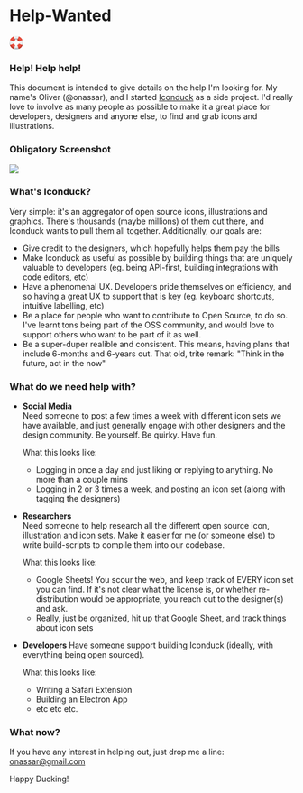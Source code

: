 # Help-Wanted

<?xml version="1.0" encoding="UTF-8" standalone="no"?>
<svg xmlns:rdf="http://www.w3.org/1999/02/22-rdf-syntax-ns#" xmlns="http://www.w3.org/2000/svg" height="24" width="24" version="1.1" xmlns:cc="http://creativecommons.org/ns#" xmlns:dc="http://purl.org/dc/elements/1.1/">
 <g transform="translate(0 -1028.4)">
  <g>
   <path d="m12 0c-6.6274 3.5527e-15 -12 5.3726-12 12-1.1842e-15 6.627 5.3726 12 12 12 6.627 0 12-5.373 12-12 0-6.6274-5.373-12-12-12zm0 7c2.761 0 5 2.2386 5 5 0 2.761-2.239 5-5 5-2.7614 0-5-2.239-5-5 0-2.7614 2.2386-5 5-5z" transform="translate(0 1028.4)" fill="#ecf0f1"/>
   <path d="m0.09375 1038.9c-0.062138 0.5-0.09375 1-0.09375 1.5 0 6.6 5.3726 12 12 12 6.627 0 12-5.4 12-12 0-0.5-0.032-1-0.094-1.5-0.743 5.9-5.79 10.5-11.906 10.5-6.1158 0-11.163-4.6-11.906-10.5z" fill="#bdc3c7"/>
   <path d="m12 4c-2.7614 0-5 2.2386-5 5 0 0.5281 0.0982 1.022 0.25 1.5 0.6417-2.0208 2.5167-3.5 4.75-3.5 2.233 0 4.108 1.4792 4.75 3.5 0.152-0.478 0.25-0.9719 0.25-1.5 0-2.7614-2.239-5-5-5z" transform="translate(0 1028.4)" fill="#bdc3c7"/>
   <path d="m20.484 1031.9c-1.171-1.2-2.511-2.1-3.955-2.6l-2.652 6.5c0.602 0.2 1.169 0.5 1.657 1 0.489 0.5 0.839 1.1 1.083 1.7l6.497-2.7c-0.586-1.4-1.458-2.7-2.63-3.9zm-13.015-2.6c-1.4445 0.5-2.7837 1.4-3.9553 2.6s-2.0438 2.5-2.6296 3.9l6.4966 2.7c0.2441-0.6 0.5945-1.2 1.0827-1.7s1.0554-0.8 1.6577-1l-2.6521-6.5zm15.645 15.6-6.497-2.7c-0.244 0.6-0.594 1.2-1.083 1.7-0.488 0.5-1.055 0.8-1.657 1.1l2.652 6.5c1.444-0.6 2.784-1.5 3.955-2.6 1.172-1.2 2.044-2.6 2.63-4zm-15.734-2.7-6.4965 2.7c0.5858 1.4 1.458 2.8 2.6296 4 1.1716 1.1 2.5108 2 3.9554 2.6l2.652-6.5c-0.6023-0.3-1.1695-0.6-1.6577-1.1-0.4881-0.5-0.8387-1.1-1.0828-1.7z" fill="#e74c3c"/>
   <path d="m2.25 1044.3-1.375 0.6c0.5858 1.4 1.4534 2.8 2.625 4 1.1716 1.1 2.5242 2 3.9688 2.6l1.0624-2.6c-2.567-0.8-4.7576-2.4-6.2812-4.6zm19.5 0c-1.524 2.2-3.714 3.8-6.281 4.6l1.062 2.6c1.445-0.6 2.766-1.5 3.938-2.6 1.171-1.2 2.07-2.6 2.656-4l-1.375-0.6z" fill="#c0392b"/>
   <path d="m9.125 1033.3c-1.2698 0.9-2.125 2.4-2.125 4.1 0 0.3 0.0271 0.6 0.0938 1l0.2812 0.1c0.2441-0.6 0.6056-1.2 1.0938-1.7 0.4881-0.5 1.0543-0.8 1.6562-1.1l-1-2.4zm5.75 0-1 2.4c0.602 0.3 1.168 0.6 1.656 1.1s0.85 1.1 1.094 1.7l0.281-0.1c0.067-0.4 0.094-0.7 0.094-1 0-1.7-0.855-3.2-2.125-4.1z" fill="#c0392b"/>
  </g>
 </g>
</svg>

###  Help! Help help!  
This document is intended to give details on the help I'm looking for. My name's Oliver (@onassar), and I started [Iconduck](https://iconduck.com/) as a side project. I'd really love to involve as many people as possible to make it a great place for developers, designers and anyone else, to find and grab icons and illustrations.

### Obligatory Screenshot
![](https://i.imgur.com/IAOsFdf.png)

### What's Iconduck?
Very simple: it's an aggregator of open source icons, illustrations and graphics. There's thousands (maybe millions) of them out there, and Iconduck wants to pull them all together. Additionally, our goals are:

- Give credit to the designers, which hopefully helps them pay the bills
- Make Iconduck as useful as possible by building things that are uniquely valuable to developers (eg. being API-first, building integrations with code editors, etc)
- Have a phenomenal UX. Developers pride themselves on efficiency, and so having a great UX to support that is key (eg. keyboard shortcuts, intuitive labelling, etc)
- Be a place for people who want to contribute to Open Source, to do so. I've learnt tons being part of the OSS community, and would love to support others who want to be part of it as well.
- Be a super-duper realible and consistent. This means, having plans that include 6-months and 6-years out. That old, trite remark: "Think in the future, act in the now"

### What do we need help with?

- **Social Media**  
  Need someone to post a few times a week with different icon sets we have available, and just generally engage with other designers and the design community. Be yourself. Be quirky. Have fun.

  What this looks like:  
  - Logging in once a day and just liking or replying to anything. No more than a couple mins
  - Logging in 2 or 3 times a week, and posting an icon set (along with tagging the designers)

- **Researchers**  
  Need someone to help research all the different open source icon, illustration and icon sets. Make it easier for me (or someone else) to write build-scripts to compile them into our codebase.

  What this looks like:  
  - Google Sheets! You scour the web, and keep track of EVERY icon set you can find. If it's not clear what the license is, or whether re-distribution would be appropriate, you reach out to the designer(s) and ask.
  - Really, just be organized, hit up that Google Sheet, and track things about icon sets

- **Developers**
  Have someone support building Iconduck (ideally, with everything being open sourced).

  What this looks like:
  - Writing a Safari Extension
  - Building an Electron App
  - etc etc etc.

### What now?
If you have any interest in helping out, just drop me a line: [onassar@gmail.com](mailto:onassar@gmail.com)

Happy Ducking!
